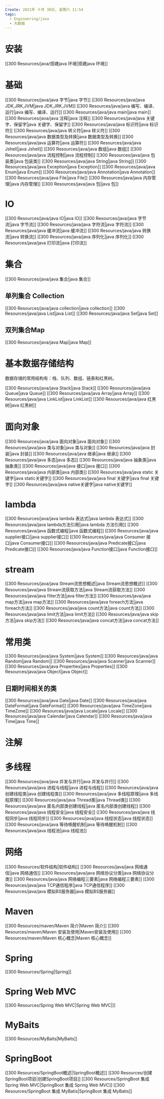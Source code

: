 ```yaml
---
Create: 2021年 十月 30日, 星期六 11:54
tags: 
  - Engineering/java
  - 大数据
---
```

# 安装
[[300 Resources/java/搭建java 环境|搭建java 环境]]

# 基础

[[300 Resources/java/java 字节|java 字节]]
[[300 Resources/java/java JDK,JRK,JVM|java JDK,JRK,JVM]]
[[300 Resources/java/java 编写、编译、运行|java 编写、编译、运行]]
[[300 Resources/java/java main|java main]]
[[300 Resources/java/java 注释|java 注释]]
[[300 Resources/java/java 关键字、保留字|java 关键字、保留字]]
[[300 Resources/java/java 标识符|java 标识符]]
[[300 Resources/java/java 转义符|java 转义符]]
[[300 Resources/java/java 数据类型及转换|java 数据类型及转换]]
[[300 Resources/java/java 运算符|java 运算符]]
[[300 Resources/java/java Jshell|java Jshell]]
[[300 Resources/java/java 数组|java 数组]]
[[300 Resources/java/java 流程控制|java 流程控制]]
[[300 Resources/java/java 包装类|java 包装类]]
[[300 Resources/java/java String|java String]]
[[300 Resources/java/java Exception|java Exception]]
[[300 Resources/java/java Enum|java Enum]]
[[300 Resources/java/java Annotation|java Annotation]]
[[300 Resources/java/java File|java File]]
[[300 Resources/java/java 内存管理|java 内存管理]]
[[300 Resources/java/java 包|java 包]]

# IO
[[300 Resources/java/java IO|java IO]]
[[300 Resources/java/java 字节流|java 字节流]]
[[300 Resources/java/java 字符流|java 字符流]]
[[300 Resources/java/java 缓冲流|java 缓冲流]]
[[300 Resources/java/java 转换流|java 转换流]]
[[300 Resources/java/java 序列化|java 序列化]]
[[300 Resources/java/java 打印流|java 打印流]]


# 集合
[[300 Resources/java/java 集合|java 集合]]
## 单列集合 Collection
[[300 Resources/java/java collection|java collection]]
[[300 Resources/java/java List|java List]]
[[300 Resources/java/java Set|java Set]]

## 双列集合Map
[[300 Resources/java/java Map|java Map]]

# 基本数据存储结构
数据存储的常用结构有：栈、队列、数组、链表和红黑树。

[[300 Resources/java/java Stack|java Stack]]
[[300 Resources/java/java Queue|java Queue]]
[[300 Resources/java/java Array|java Array]]
[[300 Resources/java/java LinkList|java LinkList]]
[[300 Resources/java/java 红黑树|java 红黑树]]

# 面向对象
[[300 Resources/java/java 面向对象|java 面向对象]]
[[300 Resources/java/java 类与对象|java 类与对象]]
[[300 Resources/java/java 封装|java 封装]]
[[300 Resources/java/java 继承|java 继承]]
[[300 Resources/java/java 多态|java 多态]]
[[300 Resources/java/java 抽象类|java 抽象类]]
[[300 Resources/java/java 接口|java 接口]]
[[300 Resources/java/java 内部类|java 内部类]]
[[300 Resources/java/java static 关键字|java static关键字]]
[[300 Resources/java/java final 关键字|java final 关键字]]
[[300 Resources/java/java native关键字|java native关键字]]

# lambda
[[300 Resources/java/java lambda 表达式|java lambda 表达式]]
[[300 Resources/java/java lambda方法引用|java lambda 方法引用]]
[[300 Resources/java/java 函数式编程|java 函数式编程]]
[[300 Resources/java/java supplier接口|java supplier接口]]
[[300 Resources/java/java Consumer 接口|java Consumer接口]]
[[300 Resources/java/java Predicate接口|java Predicate接口]]
[[300 Resources/java/java Function接口|java Function接口]]





# stream
[[300 Resources/java/java Stream流思想概述|java Stream流思想概述]]
[[300 Resources/java/java Stream流获取方法|java Stream流获取方法]]
[[300 Resources/java/java filter方法|java filter方法]]
[[300 Resources/java/java map方法|java map方法]]
[[300 Resources/java/java foreach方法|java foreach方法]]
[[300 Resources/java/java count方法|java count方法]]
[[300 Resources/java/java limit方法|java limit方法]]
[[300 Resources/java/java skip方法|java skip方法]]
[[300 Resources/java/java concat方法|java concat方法]]




# 常用类
[[300 Resources/java/java System|java System]]
[[300 Resources/java/java Random|java Random]]
[[300 Resources/java/java Scanner|java Scanner]]
[[300 Resources/java/java Properties|java Properties]]
[[300 Resources/java/java Object|java Object]]

## 日期时间相关的类
[[300 Resources/java/java Date|java Date]]
[[300 Resources/java/java DateFormat|java DateFormat]]
[[300 Resources/java/java TimeZone|java TimeZone]]
[[300 Resources/java/java Locale|java Locale]]
[[300 Resources/java/java Calendar|java Calendar]]
[[300 Resources/java/java Time|java Time]]


# 注解



# 多线程
[[300 Resources/java/java 并发与并行|java 并发与并行]]
[[300 Resources/java/java 进程与线程|java 进程与线程]]
[[300 Resources/java/java 创建线程类|java 创建线程类]]
[[300 Resources/java/java 多线程原理|java 多线程原理]]
[[300 Resources/java/java Thread类|java Thread类]]
[[300 Resources/java/java 匿名内部类创建线程|java 匿名内部类创建线程]]
[[300 Resources/java/java 线程安全|java 线程安全]]
[[300 Resources/java/java 线程同步|java 线程同步]]
[[300 Resources/java/java 线程状态|java 线程状态]]
[[300 Resources/java/java 等待唤醒机制|java 等待唤醒机制]]
[[300 Resources/java/java 线程池|java 线程池]]

# 网络
[[300 Resources/软件结构|软件结构]]
[[300 Resources/java/java 网络通信|java 网络通信]]
[[300 Resources/java/java 网络协议分类|java 网络协议分类]]
[[300 Resources/java/java 网络编程三要素|java 网络编程三要素]]
[[300 Resources/java/java TCP通信程序|java TCP通信程序]]
[[300 Resources/java/java 模拟BS服务器|java 模拟BS服务器]]



# Maven
[[300 Resources/maven/Maven 简介|Maven 简介]]
[[300 Resources/maven/Maven 安装及使用|Maven安装及使用]]
[[300 Resources/maven/Maven 核心概念|Maven 核心概念]]

# Spring
[[300 Resources/Spring|Spring]]



# Spring Web MVC
[[300 Resources/Spring Web MVC|Spring Web MVC|]]



# MyBaits
[[300 Resources/MyBaits|MyBaits]]


# SpringBoot
[[300 Resources/SpringBoot概述|SpringBoot概述]]
[[300 Resources/创建SpringBoot项目|创建SpringBoot项目]]
[[300 Resources/SpringBoot 集成 Spring Web MVC|SpringBoot 集成 Spring Web MVC]]
[[300 Resources/SpringBoot 集成 MyBatis|SpringBoot 集成 MyBatis]]